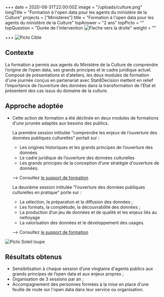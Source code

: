 +++
date = 2020-08-31T22:00:00Z
image = "/uploads/culture.png"
longTitle = "Formation à l'open data pour les agents du ministère de la Culture"
projects = ["Ministères"]
title = "Formation à l'open data pour les agents du ministère de la Culture"
topAnswer = "2 ans"
topPicto = ""
topQuestion = "Durée de l'intervention ![Fleche vers la droite](/images/white-dotted-arrow.svg)"
weight = ""

+++
![Picto Cible](/images/target.svg)

## Contexte

La formation a permis aux agents du Ministère de la Culture de comprendre l’origine de l’open data, ses grands principes et le cadre juridique actuel. Composé de présentations et d’ateliers, les deux modules de formation d'une journée conçus en partenariat avec Stat4Decision mettent en relief l’importance de l’ouverture des données dans la transformation de l’État et présentent des cas issus du domaine de la culture.

## Approche adoptée

* Cette action de formation a été déclinée en deux modules de formations d'une jorunée adaptés aux besoins des publics.

  La première session intitulée "comprendre les enjeux de l’ouverture des données publiques culturelles" portait sur :
  * Les origines historiques et les grands principes de l’ouverture des données
  * Le cadre juridique de l’ouverture des données culturelles
  * Les grands principes de la conception d’une stratégie d'ouverture de données.

  \--> Consultez [le support de formation](https://datactivist.coop/ministere-culture/jour1.html#1)

  La deuxième session intitulée "l’ouverture des données publiques culturelles en pratique" porte sur :
  * La sélection, la préparation et la diffusion des données ;
  * Les formats, la complétude, la découvrabilité des données ;
  * La production d’un jeu de données et de qualité et les enjeux liés au nettoyage
  * La valorisation des données et le développement des usages.

  \--> Consultez [le support de formation](https://datactivist.coop/ministere-culture/jour2.html#1)

![Picto Soleil loupe](/images/search-sun.svg)

## Résultats obtenus

* Sensibilisation à chaque session d’une vingtaine d'agents publics aux grands principes de l’open data et aux enjeux propres ;
* Organisation de 3 sessions par an ;
* Accompagnement des personnes formées à la mise en place d'une feuille de route sur l'open data dans leur service ou organisation.